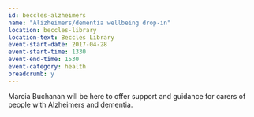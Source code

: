 ```yaml
---
id: beccles-alzheimers
name: "Alizheimers/dementia wellbeing drop-in"
location: beccles-library
location-text: Beccles Library
event-start-date: 2017-04-28
event-start-time: 1330
event-end-time: 1530
event-category: health
breadcrumb: y
---
```


Marcia Buchanan will be here to offer support and guidance for carers of people with Alzheimers and dementia.
